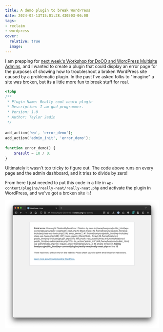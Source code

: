 ```yaml
---
title: A demo plugin to break WordPress
date: 2024-02-13T15:01:28.430503-06:00
tags:
- reclaim
- wordpress
cover:
  relative: true
  image: 
---
```


I am prepping for [next week's Workshop for DoOO and WordPress Multisite Admins](https://events.reclaimhosting.com/event/2024-winter-admin-workshop/), and I wanted to create a plugin that could display an error page for the purposes of showing how to troubleshoot a broken WordPress site caused by a problematic plugin. In the past I've asked folks to "imagine" a site was broken, but its a little more fun to break stuff for real.


```php
<?php
/**
 * Plugin Name: Really cool neato plugin
 * Description: I am gud programmer.
 * Version: 1.0
 * Author: Taylor Jadin
 */

add_action('wp', 'error_demo');
add_action('admin_init', 'error_demo');

function error_demo() {
    $result = 10 / 0;
}
```

Ultimately it wasn't too tricky to figure out. The code above runs on every page and the admin dashboard, and it tries to divide by zero!

From here I just needed to put this code in a file in `wp-content/plugins/really-neat/really-neat.php` and activate the plugin in WordPress, and we've got a broken site 💥!

![a screenshot of a broken wordpress site with a error of the type DivideByZero](<Capture 2024-02-13 15.11.26@2x.png>)